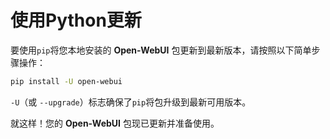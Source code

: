 # 使用Python更新

要使用`pip`将您本地安装的 **Open-WebUI** 包更新到最新版本，请按照以下简单步骤操作：

```bash
pip install -U open-webui
```

`-U`（或 `--upgrade`）标志确保了`pip`将包升级到最新可用版本。

就这样！您的 **Open-WebUI** 包现已更新并准备使用。
